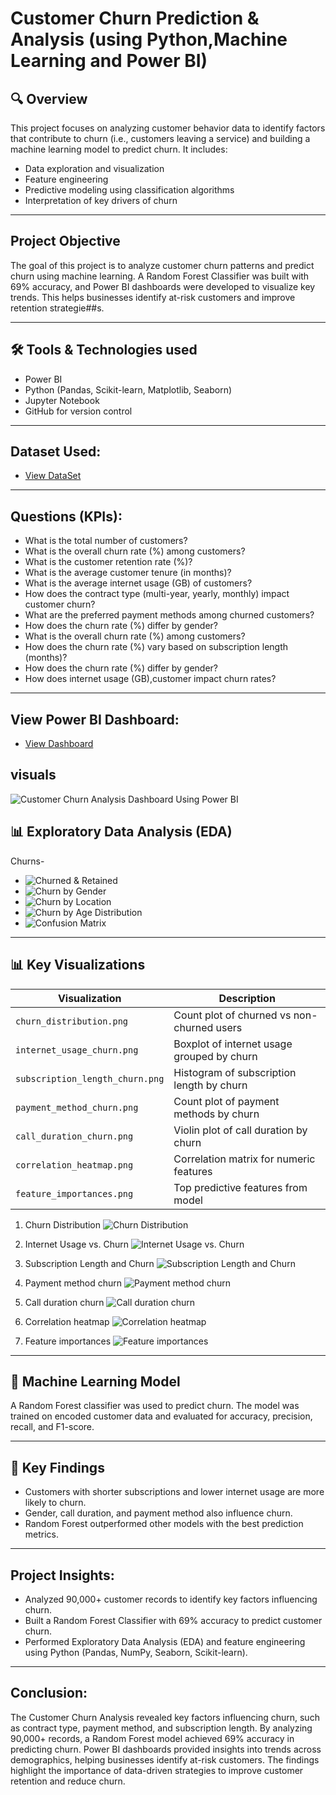 # Customer Churn Prediction & Analysis (using Python,Machine Learning and Power BI)
## 🔍 Overview
This project focuses on analyzing customer behavior data to identify factors that contribute to churn (i.e., customers leaving a service) and building a machine learning model to predict churn. It includes:
- Data exploration and visualization
- Feature engineering
- Predictive modeling using classification algorithms
- Interpretation of key drivers of churn
---
## Project Objective
The goal of this project is to analyze customer churn patterns and predict churn using machine learning. A Random Forest Classifier was built with 69% accuracy, and Power BI dashboards were developed to visualize key trends. This helps businesses identify at-risk customers and improve retention strategie##s.

---

## 🛠️ Tools & Technologies used
- Power BI
- Python (Pandas, Scikit-learn, Matplotlib, Seaborn)
- Jupyter Notebook
- GitHub for version control

---

## Dataset Used:
- <a href="https://github.com/JEMIMAYUSUF/Customer-Churn-Prediction-Analysis/blob/main/Large_Customer_Churn_Prediction.csv">View DataSet</a>

---

## Questions (KPIs):
- What is the total number of customers? 
- What is the overall churn rate (%) among customers? 
- What is the customer retention rate (%)?
- What is the average customer tenure (in months)? 
- What is the average internet usage (GB) of customers? 
- How does the contract type (multi-year, yearly, monthly) impact customer churn?
- What are the preferred payment methods among churned customers? 
- How does the churn rate (%) differ by gender? 
- What is the overall churn rate (%) among customers? 
- How does the churn rate (%) vary based on subscription length (months)? 
- How does the churn rate (%) differ by gender? 
- How does internet usage (GB),customer impact churn rates?

---

## View Power BI Dashboard:
- <a href="https://github.com/JEMIMAYUSUF/Customer-Churn-Prediction-Analysis/blob/main/Screenshot.png">View Dashboard</a>

## visuals
![Customer Churn Analysis Dashboard Using Power BI](https://github.com/JEMIMAYUSUF/Customer-Churn-Prediction-Analysis/blob/main/Screenshot.png)

## 📊 Exploratory Data Analysis (EDA)

Churns-
- ![Churned & Retained](https://github.com/JEMIMAYUSUF/Customer-Churn-Prediction-Analysis/blob/main/customer_churn_visuals/visual_1.png)
- ![Churn by Gender](https://github.com/JEMIMAYUSUF/Customer-Churn-Prediction-Analysis/blob/main/customer_churn_visuals/visual_2.png)
- ![Churn by Location](https://github.com/JEMIMAYUSUF/Customer-Churn-Prediction-Analysis/blob/main/customer_churn_visuals/visual_3.png)
- ![Churn by Age Distribution](https://github.com/JEMIMAYUSUF/Customer-Churn-Prediction-Analysis/blob/main/customer_churn_visuals/visual_4.png)
- ![Confusion Matrix](https://github.com/JEMIMAYUSUF/Customer-Churn-Prediction-Analysis/blob/main/customer_churn_visuals/visual_5.png)


---

## 📊 Key Visualizations

| Visualization                     | Description                                 |
|----------------------------------|---------------------------------------------|
| `churn_distribution.png`         | Count plot of churned vs non-churned users |
| `internet_usage_churn.png`       | Boxplot of internet usage grouped by churn |
| `subscription_length_churn.png`  | Histogram of subscription length by churn  |
| `payment_method_churn.png`       | Count plot of payment methods by churn     |
| `call_duration_churn.png`        | Violin plot of call duration by churn      |
| `correlation_heatmap.png`        | Correlation matrix for numeric features    |
| `feature_importances.png`        | Top predictive features from model         |

1. Churn Distribution
![Churn Distribution](https://github.com/JEMIMAYUSUF/Customer-Churn-Prediction-Analysis/blob/main/customer_churn_visuals/churn_distribution.png)

2. Internet Usage vs. Churn
![Internet Usage vs. Churn](https://github.com/JEMIMAYUSUF/Customer-Churn-Prediction-Analysis/blob/main/customer_churn_visuals/internet_usage_churn.png)

3. Subscription Length and Churn
![Subscription Length and Churn](https://github.com/JEMIMAYUSUF/Customer-Churn-Prediction-Analysis/blob/main/customer_churn_visuals/subscription_length_churn.png)

4. Payment method churn
![Payment method churn](https://github.com/JEMIMAYUSUF/Customer-Churn-Prediction-Analysis/blob/main/customer_churn_visuals/payment_method_churn.png)

5. Call duration churn
![Call duration churn](https://github.com/JEMIMAYUSUF/Customer-Churn-Prediction-Analysis/blob/main/customer_churn_visuals/call_duration_churn.png)

6. Correlation heatmap
![Correlation heatmap](https://github.com/JEMIMAYUSUF/Customer-Churn-Prediction-Analysis/blob/main/customer_churn_visuals/correlation_heatmap.png)

7. Feature importances
![Feature importances](https://github.com/JEMIMAYUSUF/Customer-Churn-Prediction-Analysis/blob/main/customer_churn_visuals/feature_importances.png)

---

## 🤖 Machine Learning Model

A Random Forest classifier was used to predict churn. The model was trained on encoded customer data and evaluated for accuracy, precision, recall, and F1-score.

---

## 📌 Key Findings

- Customers with shorter subscriptions and lower internet usage are more likely to churn.
- Gender, call duration, and payment method also influence churn.
- Random Forest outperformed other models with the best prediction metrics.

---

## Project Insights:
- Analyzed 90,000+ customer records to identify key factors influencing churn.
- Built a Random Forest Classifier with 69% accuracy to predict customer churn.
- Performed Exploratory Data Analysis (EDA) and feature engineering using Python (Pandas, NumPy, Seaborn, Scikit-learn).

---

## Conclusion:
The Customer Churn Analysis revealed key factors influencing churn, such as contract type, payment method, and subscription length. By analyzing 90,000+ records, a Random Forest model     achieved 69% accuracy in predicting churn. Power BI dashboards provided insights into trends across demographics, helping businesses identify at-risk customers. The findings highlight the importance of data-driven strategies to improve customer retention and reduce churn.
